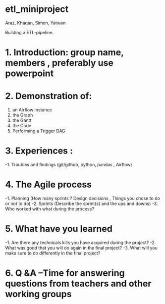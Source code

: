 # etl_miniproject

Araz, Khaqan, Simon, Yatwan

Building a ETL-pipeline.

# 1. Introduction: group name, members , preferably use powerpoint
# 2. Demonstration of:
  1. an Airflow instance
  2. the Graph
  3. the Gantt
  4. the Code
  5. Performing a Trigger DAG
# 3. Experiences :
  -1. Troubles and findings (git/github, python, pandas , Airflow)
# 4. The Agile process
  -1. Planning (How many sprints ? Design decisions , Things you chose to do or not to do)
  -2. Sprints (Describe the sprint(s) and the ups and downs)
  -3. Who worked with what during the process?
# 5. What have you learned
  -1. Are there any technicals kills you have acquired during the project?
  -2. What was good that you will do again in the final project?
  -3. What will you make sure to do differently in the final project?
# 6. Q &A –Time for answering questions from teachers and other working groups
